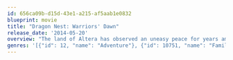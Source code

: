 ```yaml
---
id: 656ca09b-d15d-43e1-a215-af5aab1e0832
blueprint: movie
title: "Dragon Nest: Warriors' Dawn"
release_date: '2014-05-20'
overview: "The land of Altera has observed an uneasy peace for years among Humans, Elves and Evil beasts who are loyal to the legendary Black Dragon. But the Black Dragon begins to stir from its hibernation, sending the Beasts marching across Altera. With a beast conquest perilously close, a small group of Humans and Elves unite to try to find a secret hidden road to the Black Dragon's cave and destroy it. But the fate of all of them may be in the hands of the young warrior Lambert, who must summon the confidence and skill to face the Black Dragon himself just when all may be lost."
genres: '[{"id": 12, "name": "Adventure"}, {"id": 10751, "name": "Family"}, {"id": 14, "name": "Fantasy"}, {"id": 16, "name": "Animation"}]'
---
```

